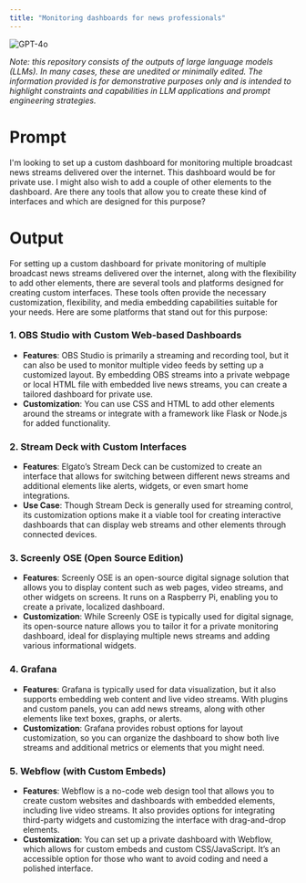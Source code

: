 ```yaml
---
title: "Monitoring dashboards for news professionals"
---
```

![GPT-4o](https://img.shields.io/badge/GPT--4o-3333FF?style=for-the-badge&logo=openai&logoColor=white)



*Note: this repository consists of the outputs of large language models (LLMs). In many cases, these are unedited or minimally edited. The information provided is for demonstrative purposes only and is intended to highlight constraints and capabilities in LLM applications and prompt engineering strategies.*


# Prompt

I'm looking to set up a custom dashboard for monitoring multiple broadcast news streams delivered over the internet. This dashboard would be for private use. I might also wish to add a couple of other elements to the dashboard. Are there any tools that allow you to create these kind of interfaces and which are designed for this purpose?

# Output

For setting up a custom dashboard for private monitoring of multiple broadcast news streams delivered over the internet, along with the flexibility to add other elements, there are several tools and platforms designed for creating custom interfaces. These tools often provide the necessary customization, flexibility, and media embedding capabilities suitable for your needs. Here are some platforms that stand out for this purpose:

### 1. **OBS Studio with Custom Web-based Dashboards**
   - **Features**: OBS Studio is primarily a streaming and recording tool, but it can also be used to monitor multiple video feeds by setting up a customized layout. By embedding OBS streams into a private webpage or local HTML file with embedded live news streams, you can create a tailored dashboard for private use.
   - **Customization**: You can use CSS and HTML to add other elements around the streams or integrate with a framework like Flask or Node.js for added functionality.

### 2. **Stream Deck with Custom Interfaces**
   - **Features**: Elgato’s Stream Deck can be customized to create an interface that allows for switching between different news streams and additional elements like alerts, widgets, or even smart home integrations.
   - **Use Case**: Though Stream Deck is generally used for streaming control, its customization options make it a viable tool for creating interactive dashboards that can display web streams and other elements through connected devices.

### 3. **Screenly OSE (Open Source Edition)**
   - **Features**: Screenly OSE is an open-source digital signage solution that allows you to display content such as web pages, video streams, and other widgets on screens. It runs on a Raspberry Pi, enabling you to create a private, localized dashboard.
   - **Customization**: While Screenly OSE is typically used for digital signage, its open-source nature allows you to tailor it for a private monitoring dashboard, ideal for displaying multiple news streams and adding various informational widgets.

### 4. **Grafana**
   - **Features**: Grafana is typically used for data visualization, but it also supports embedding web content and live video streams. With plugins and custom panels, you can add news streams, along with other elements like text boxes, graphs, or alerts.
   - **Customization**: Grafana provides robust options for layout customization, so you can organize the dashboard to show both live streams and additional metrics or elements that you might need.

### 5. **Webflow (with Custom Embeds)**
   - **Features**: Webflow is a no-code web design tool that allows you to create custom websites and dashboards with embedded elements, including live video streams. It also provides options for integrating third-party widgets and customizing the interface with drag-and-drop elements.
   - **Customization**: You can set up a private dashboard with Webflow, which allows for custom embeds and custom CSS/JavaScript. It’s an accessible option for those who want to avoid coding and need a polished interface.
 